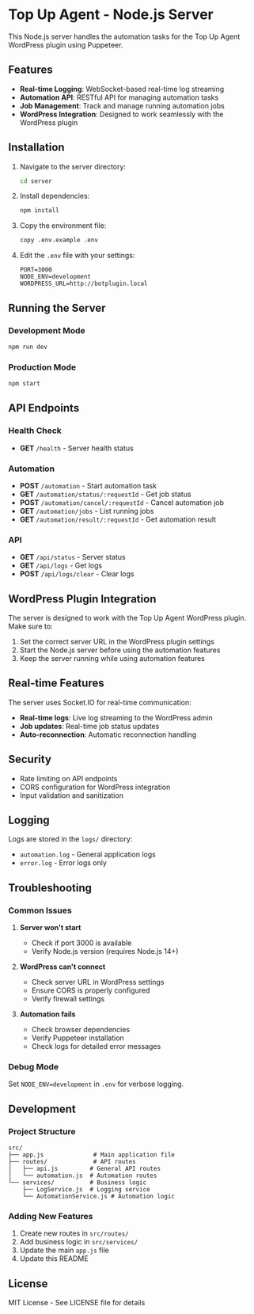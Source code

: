 # Top Up Agent - Node.js Server

This Node.js server handles the automation tasks for the Top Up Agent WordPress plugin using Puppeteer.

## Features

- **Real-time Logging**: WebSocket-based real-time log streaming
- **Automation API**: RESTful API for managing automation tasks
- **Job Management**: Track and manage running automation jobs
- **WordPress Integration**: Designed to work seamlessly with the WordPress plugin

## Installation

1. Navigate to the server directory:

   ```bash
   cd server
   ```

2. Install dependencies:

   ```bash
   npm install
   ```

3. Copy the environment file:

   ```bash
   copy .env.example .env
   ```

4. Edit the `.env` file with your settings:
   ```
   PORT=3000
   NODE_ENV=development
   WORDPRESS_URL=http://botplugin.local
   ```

## Running the Server

### Development Mode

```bash
npm run dev
```

### Production Mode

```bash
npm start
```

## API Endpoints

### Health Check

- **GET** `/health` - Server health status

### Automation

- **POST** `/automation` - Start automation task
- **GET** `/automation/status/:requestId` - Get job status
- **POST** `/automation/cancel/:requestId` - Cancel automation job
- **GET** `/automation/jobs` - List running jobs
- **GET** `/automation/result/:requestId` - Get automation result

### API

- **GET** `/api/status` - Server status
- **GET** `/api/logs` - Get logs
- **POST** `/api/logs/clear` - Clear logs

## WordPress Plugin Integration

The server is designed to work with the Top Up Agent WordPress plugin. Make sure to:

1. Set the correct server URL in the WordPress plugin settings
2. Start the Node.js server before using the automation features
3. Keep the server running while using automation features

## Real-time Features

The server uses Socket.IO for real-time communication:

- **Real-time logs**: Live log streaming to the WordPress admin
- **Job updates**: Real-time job status updates
- **Auto-reconnection**: Automatic reconnection handling

## Security

- Rate limiting on API endpoints
- CORS configuration for WordPress integration
- Input validation and sanitization

## Logging

Logs are stored in the `logs/` directory:

- `automation.log` - General application logs
- `error.log` - Error logs only

## Troubleshooting

### Common Issues

1. **Server won't start**

   - Check if port 3000 is available
   - Verify Node.js version (requires Node.js 14+)

2. **WordPress can't connect**

   - Check server URL in WordPress settings
   - Ensure CORS is properly configured
   - Verify firewall settings

3. **Automation fails**
   - Check browser dependencies
   - Verify Puppeteer installation
   - Check logs for detailed error messages

### Debug Mode

Set `NODE_ENV=development` in `.env` for verbose logging.

## Development

### Project Structure

```
src/
├── app.js              # Main application file
├── routes/             # API routes
│   ├── api.js         # General API routes
│   └── automation.js  # Automation routes
└── services/          # Business logic
    ├── LogService.js  # Logging service
    └── AutomationService.js # Automation logic
```

### Adding New Features

1. Create new routes in `src/routes/`
2. Add business logic in `src/services/`
3. Update the main `app.js` file
4. Update this README

## License

MIT License - See LICENSE file for details
